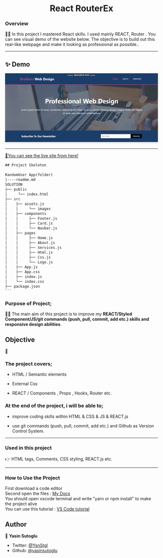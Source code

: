 <h1 align="center">React RouterEx</h1>

<h3>Overview</h3>
👨‍💻 In this project I mastered React skills. I used mainly REACT, Router . You can see visual demo of the website below. The objective is to build out this real-like webpage and make it looking as professional as possible..
<hr>

## ✨ Demo

 <p align="center">
  <img width="700" align="center" src="./public/gif/readme.gif" alt="demo"/>   
</p>

<!-- ![Alt text](https://giphy.com/peekasso)  -->

<hr>

[📍You can see the live site from here!]()

<!-- ------------------------------------------------------ -->
````
## Project Skeleton 

RandomUser App(folder)
|----readme.md        
SOLUTION
├── public
│     └── index.html
├── src
│    ├── assets.js
│    │     └── images
│    ├── components
│    │     ├── Footer.js
│    │     ├── Card.js
│    │     └── Navbar.js
│    ├── pages
│    │     ├── Home.js
│    │     ├── About.js
│    │     ├── Services.js
│    │     ├── Html.js
│    │     ├── Css.js
│    │     └── Logo.js
│    ├── App.js
│    ├── App.css
│    ├── index.js
│    └── index.css
├── package.json
```
````
<!-- --------------------------------------- -->
### Purpose of Project;

👨‍💻 The main aim of this project is to improve my <b>REACT/Styled Component/JS/git commands (push, pull, commit, add etc.) skills and responsive design abilities</b>.


## Objective

🎯

### The project covers;

- HTML / Semantic elements 

- External Css

- REACT / Components , Props , Hooks, Router etc.

### At the end of the project, i will be able to;

- improve coding skills within HTML & CSS & JS & REACT.js

- use git commands (push, pull, commit, add etc.) and Github as Version Control System.

<hr>
<h3>Used in this project</h3>

👉 HTML tags, Comments, CSS styling, REACT.js etc.


<hr>
<h3>How to Use the Project</h3>
<span>First download a code editor </span>
<br><span>Second open the files : </span><a href='https://github.com/yasinsutoglu/React-RouterEx'>My Docs</a>
<br><span>You should open vscode terminal and write "yarn or npm install" to make the project alive </span>
<br><span>You can use this tutorial : </span><a href='https://www.youtube.com/watch?v=fJEbVCrEMSE'>VS Code tutorial</a>


<!-- ------------------------------------------------------------------------- -->
<!-- ## 🚀 Usage

Make sure you have [npx](https://www.npmjs.com/package/npx) installed (`npx` is shipped by default since npm `5.2.0`)

Just run the following command at the root of your project and answer questions:

```sh
npx readme-md-generator
```

Or use default values for all questions (`-y`):

```sh
npx readme-md-generator -y
```

Use your own `ejs` README template (`-p`):

```sh
npx readme-md-generator -p path/to/my/own/template.md
```

You can find [ejs README template examples here](https://github.com/kefranabg/readme-md-generator/tree/master/templates). -->

<!-- -------------------------------------------------------------------------- -->

<!-- ## Code Contributors

This project exists thanks to all the people who contribute. [[Contribute](CONTRIBUTING.md)].
<a href="https://github.com/kefranabg/readme-md-generator/graphs/contributors"><img src="https://opencollective.com/readme-md-generator/contributors.svg?width=890&button=false" /></a>
 -->

<!-- ## 🤝 Contributing

Contributions, issues and feature requests are welcome.<br />
Feel free to check [issues page](https://github.com/kefranabg/readme-md-generator/issues) if you want to contribute.<br />
[Check the contributing guide](./CONTRIBUTING.md).<br /> -->


<!-- ------------------------------------------------------------------------------------- -->
## Author

👤 **Yasin Sutoglu**

- Twitter: [@YsnStgl](https://twitter.com/YsnStgl)
- Github: [@yasinsutoglu](https://github.com/yasinsutoglu)

